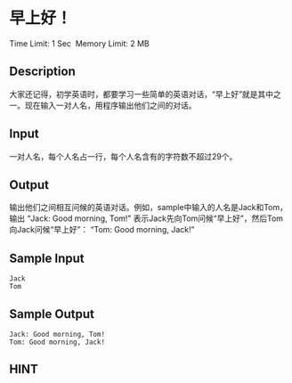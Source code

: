 # 早上好！
Time Limit: 1 Sec  Memory Limit: 2 MB


## Description
大家还记得，初学英语时，都要学习一些简单的英语对话，“早上好”就是其中之一。现在输入一对人名，用程序输出他们之间的对话。





## Input
一对人名，每个人名占一行，每个人名含有的字符数不超过29个。


## Output
输出他们之间相互问候的英语对话。例如，sample中输入的人名是Jack和Tom，输出
“Jack: Good morning, Tom!”
表示Jack先向Tom问候“早上好”，然后Tom向Jack问候“早上好”：
“Tom: Good morning, Jack!”




## Sample Input
```
Jack
Tom
```
## Sample Output
```
Jack: Good morning, Tom!
Tom: Good morning, Jack!

```

## HINT
